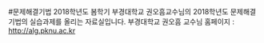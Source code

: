 #문제해결기법 2018학년도 봄학기
부경대학교 권오흠교수님의 2018학년도 문제해결기법의 실습과제를 올리는 자료실입니다.
부경대학교 권오흠 교수님 홈페이지 : http://alg.pknu.ac.kr
